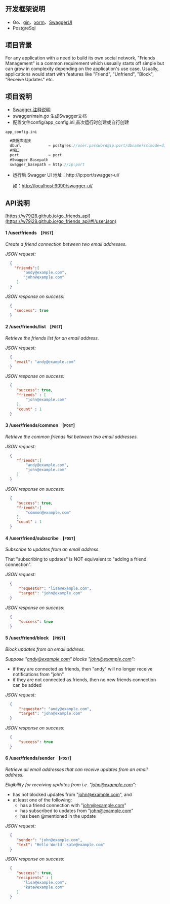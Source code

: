 

## 开发框架说明
* Go、[gin](https://github.com/gin-gonic/gin)、[xorm](http://www.xorm.io)、[SwaggerUI](https://w79j28.github.io/go_friends_api)
* PostgreSql


## 项目背景
For any application with a need to build its own social network, "Friends Management" is a
common requirement which ussually starts off simple but can grow in complexity depending
on the application's use case.
Usually, applications would start with features like "Friend", "Unfriend", "Block", "Receive
Updates" etc.

## 项目说明
* [Swagger 注释说明](https://github.com/yvasiyarov/swagger/wiki/Declarative-Comments-Format)
* swagger/main.go 生成Swagger文档
* 配置文件config/app_config.ini,首次运行时创建或自行创建
 
 `app_config.ini`
```java
  #数据库连接
  dburl            = postgres://user:password@ip:port/dbname?sslmode=disable
  #端口
  port             = port
  #Swagger Basepath
  swagger_basepath = http://ip:port
```   

* 运行后 Swagger UI 地址：http://ip:port/swagger-ui/

    如：[http://localhost:9090/swagger-ui/](http://localhost:9090/swagger-ui/)

## API说明

[https://w79j28.github.io/go_friends_api](https://w79j28.github.io/go_friends_api/#!/user.json)

#### 1 /user/friends    [`POST`] 

*Create a friend connection between two email addresses.*

*JSON request:*
```json
  {
    "friends":[
        "andy@example.com",
        "john@example.com"
     ]
  }
```
*JSON response on success:*
```json
  {
    "success": true
  }
```  

#### 2 /user/friends/list    [`POST`] 

*Retrieve the friends list for an email address.*

*JSON request:*
```json
  {
    "email": "andy@example.com"
  }
```
*JSON response on success:*
```json
  {
     "success": true,
     "friends" : [
         "john@example.com"
     ],
     "count" : 1
  }
```  

#### 3 /user/friends/common    [`POST`] 

*Retrieve the common friends list between two email addresses.*

*JSON request:*
```json
  {
     "friends":[
         "andy@example.com",
         "john@example.com"
     ]
  }
```
*JSON response on success:*
```json
  {
     "success": true,
     "friends":[
         "common@example.com"
     ],
     "count" : 1
  }
```  

#### 4 /user/friend/subscribe    [`POST`] 

*Subscribe to updates from an email address.*

That "subscribing to updates" is NOT equivalent to "adding a friend connection".

*JSON request:*
```json
  {
      "requestor": "lisa@example.com",
      "target": "john@example.com"
  }
```
*JSON response on success:*
```json
  {
      "success": true
  }
```  

#### 5 /user/friend/block    [`POST`] 

*Block updates from an email address.*

*Suppose "andy@example.com" blocks "john@example.com":*
* if they are connected as friends, then "andy" will no longer receive notifications from "john"
* if they are not connected as friends, then no new friends connection can be added

*JSON request:*
```json
  {
      "requestor": "andy@example.com",
      "target": "john@example.com"
  }
```
*JSON response on success:*
```json
  {
      "success": true
  }
```  

#### 6 /user/friends/sender    [`POST`] 

*Retrieve all email addresses that can receive updates from an email address.*

*Eligibility for receiving updates from i.e. "john@example.com":*
* has not blocked updates from "john@example.com", and
* at least one of the following:
    * has a friend connection with "john@example.com"
    * has subscribed to updates from "john@example.com"
    * has been @mentioned in the update

*JSON request:*
```json
  {
     "sender": "john@example.com",
     "text": "Hello World! kate@example.com"
  }
```
*JSON response on success:*
```json
  {
     "success": true,
     "recipients" : [
        "lisa@example.com",
        "kate@example.com"
     ]
  }
```  
